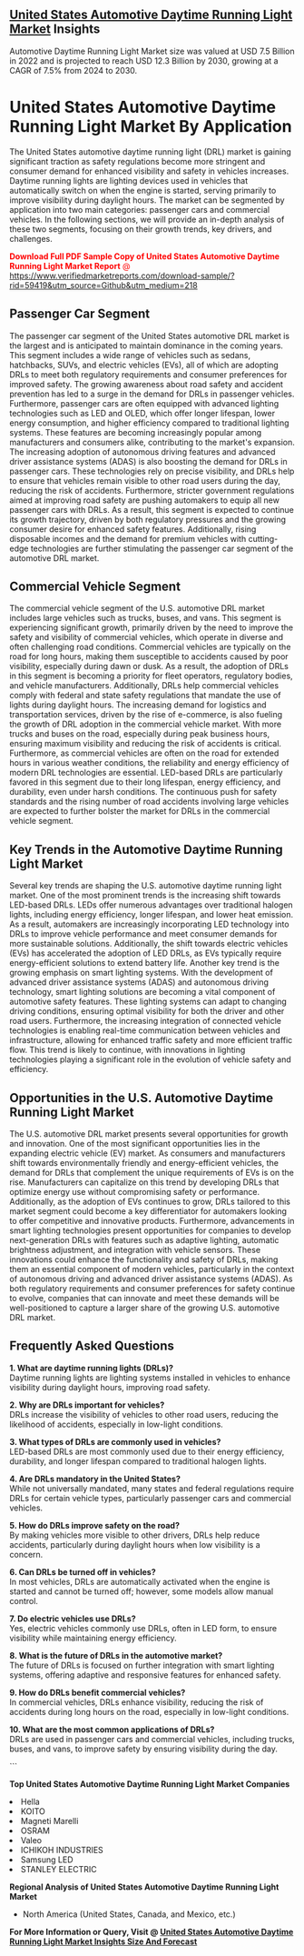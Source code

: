 <h2><a href="https://www.verifiedmarketreports.com/download-sample/?rid=59419&amp;utm_source=Github&amp;utm_medium=218" target="_blank">United States Automotive Daytime Running Light Market</a> Insights</h2><p>Automotive Daytime Running Light Market size was valued at USD 7.5 Billion in 2022 and is projected to reach USD 12.3 Billion by 2030, growing at a CAGR of 7.5% from 2024 to 2030.</p><p> <h1>United States Automotive Daytime Running Light Market By Application</h1> <p>The United States automotive daytime running light (DRL) market is gaining significant traction as safety regulations become more stringent and consumer demand for enhanced visibility and safety in vehicles increases. Daytime running lights are lighting devices used in vehicles that automatically switch on when the engine is started, serving primarily to improve visibility during daylight hours. The market can be segmented by application into two main categories: passenger cars and commercial vehicles. In the following sections, we will provide an in-depth analysis of these two segments, focusing on their growth trends, key drivers, and challenges. <p><span class=""><span style="color: #ff0000;"><strong>Download Full PDF Sample Copy of United States Automotive Daytime Running Light Market Report</strong> @ </span><a href="https://www.verifiedmarketreports.com/download-sample/?rid=59419&amp;utm_source=Github&amp;utm_medium=218" target="_blank">https://www.verifiedmarketreports.com/download-sample/?rid=59419&amp;utm_source=Github&amp;utm_medium=218</a></span></p></p> <h2>Passenger Car Segment</h2> <p>The passenger car segment of the United States automotive DRL market is the largest and is anticipated to maintain dominance in the coming years. This segment includes a wide range of vehicles such as sedans, hatchbacks, SUVs, and electric vehicles (EVs), all of which are adopting DRLs to meet both regulatory requirements and consumer preferences for improved safety. The growing awareness about road safety and accident prevention has led to a surge in the demand for DRLs in passenger vehicles. Furthermore, passenger cars are often equipped with advanced lighting technologies such as LED and OLED, which offer longer lifespan, lower energy consumption, and higher efficiency compared to traditional lighting systems. These features are becoming increasingly popular among manufacturers and consumers alike, contributing to the market's expansion. The increasing adoption of autonomous driving features and advanced driver assistance systems (ADAS) is also boosting the demand for DRLs in passenger cars. These technologies rely on precise visibility, and DRLs help to ensure that vehicles remain visible to other road users during the day, reducing the risk of accidents. Furthermore, stricter government regulations aimed at improving road safety are pushing automakers to equip all new passenger cars with DRLs. As a result, this segment is expected to continue its growth trajectory, driven by both regulatory pressures and the growing consumer desire for enhanced safety features. Additionally, rising disposable incomes and the demand for premium vehicles with cutting-edge technologies are further stimulating the passenger car segment of the automotive DRL market. <h2>Commercial Vehicle Segment</h2> <p>The commercial vehicle segment of the U.S. automotive DRL market includes large vehicles such as trucks, buses, and vans. This segment is experiencing significant growth, primarily driven by the need to improve the safety and visibility of commercial vehicles, which operate in diverse and often challenging road conditions. Commercial vehicles are typically on the road for long hours, making them susceptible to accidents caused by poor visibility, especially during dawn or dusk. As a result, the adoption of DRLs in this segment is becoming a priority for fleet operators, regulatory bodies, and vehicle manufacturers. Additionally, DRLs help commercial vehicles comply with federal and state safety regulations that mandate the use of lights during daylight hours. The increasing demand for logistics and transportation services, driven by the rise of e-commerce, is also fueling the growth of DRL adoption in the commercial vehicle market. With more trucks and buses on the road, especially during peak business hours, ensuring maximum visibility and reducing the risk of accidents is critical. Furthermore, as commercial vehicles are often on the road for extended hours in various weather conditions, the reliability and energy efficiency of modern DRL technologies are essential. LED-based DRLs are particularly favored in this segment due to their long lifespan, energy efficiency, and durability, even under harsh conditions. The continuous push for safety standards and the rising number of road accidents involving large vehicles are expected to further bolster the market for DRLs in the commercial vehicle segment. <h2>Key Trends in the Automotive Daytime Running Light Market</h2> <p>Several key trends are shaping the U.S. automotive daytime running light market. One of the most prominent trends is the increasing shift towards LED-based DRLs. LEDs offer numerous advantages over traditional halogen lights, including energy efficiency, longer lifespan, and lower heat emission. As a result, automakers are increasingly incorporating LED technology into DRLs to improve vehicle performance and meet consumer demands for more sustainable solutions. Additionally, the shift towards electric vehicles (EVs) has accelerated the adoption of LED DRLs, as EVs typically require energy-efficient solutions to extend battery life. Another key trend is the growing emphasis on smart lighting systems. With the development of advanced driver assistance systems (ADAS) and autonomous driving technology, smart lighting solutions are becoming a vital component of automotive safety features. These lighting systems can adapt to changing driving conditions, ensuring optimal visibility for both the driver and other road users. Furthermore, the increasing integration of connected vehicle technologies is enabling real-time communication between vehicles and infrastructure, allowing for enhanced traffic safety and more efficient traffic flow. This trend is likely to continue, with innovations in lighting technologies playing a significant role in the evolution of vehicle safety and efficiency. <h2>Opportunities in the U.S. Automotive Daytime Running Light Market</h2> <p>The U.S. automotive DRL market presents several opportunities for growth and innovation. One of the most significant opportunities lies in the expanding electric vehicle (EV) market. As consumers and manufacturers shift towards environmentally friendly and energy-efficient vehicles, the demand for DRLs that complement the unique requirements of EVs is on the rise. Manufacturers can capitalize on this trend by developing DRLs that optimize energy use without compromising safety or performance. Additionally, as the adoption of EVs continues to grow, DRLs tailored to this market segment could become a key differentiator for automakers looking to offer competitive and innovative products. Furthermore, advancements in smart lighting technologies present opportunities for companies to develop next-generation DRLs with features such as adaptive lighting, automatic brightness adjustment, and integration with vehicle sensors. These innovations could enhance the functionality and safety of DRLs, making them an essential component of modern vehicles, particularly in the context of autonomous driving and advanced driver assistance systems (ADAS). As both regulatory requirements and consumer preferences for safety continue to evolve, companies that can innovate and meet these demands will be well-positioned to capture a larger share of the growing U.S. automotive DRL market. <h2>Frequently Asked Questions</h2> <p><b>1. What are daytime running lights (DRLs)?</b><br>Daytime running lights are lighting systems installed in vehicles to enhance visibility during daylight hours, improving road safety.</p> <p><b>2. Why are DRLs important for vehicles?</b><br>DRLs increase the visibility of vehicles to other road users, reducing the likelihood of accidents, especially in low-light conditions.</p> <p><b>3. What types of DRLs are commonly used in vehicles?</b><br>LED-based DRLs are most commonly used due to their energy efficiency, durability, and longer lifespan compared to traditional halogen lights.</p> <p><b>4. Are DRLs mandatory in the United States?</b><br>While not universally mandated, many states and federal regulations require DRLs for certain vehicle types, particularly passenger cars and commercial vehicles.</p> <p><b>5. How do DRLs improve safety on the road?</b><br>By making vehicles more visible to other drivers, DRLs help reduce accidents, particularly during daylight hours when low visibility is a concern.</p> <p><b>6. Can DRLs be turned off in vehicles?</b><br>In most vehicles, DRLs are automatically activated when the engine is started and cannot be turned off; however, some models allow manual control.</p> <p><b>7. Do electric vehicles use DRLs?</b><br>Yes, electric vehicles commonly use DRLs, often in LED form, to ensure visibility while maintaining energy efficiency.</p> <p><b>8. What is the future of DRLs in the automotive market?</b><br>The future of DRLs is focused on further integration with smart lighting systems, offering adaptive and responsive features for enhanced safety.</p> <p><b>9. How do DRLs benefit commercial vehicles?</b><br>In commercial vehicles, DRLs enhance visibility, reducing the risk of accidents during long hours on the road, especially in low-light conditions.</p> <p><b>10. What are the most common applications of DRLs?</b><br>DRLs are used in passenger cars and commercial vehicles, including trucks, buses, and vans, to improve safety by ensuring visibility during the day.</p> ```</p><p><strong>Top United States Automotive Daytime Running Light Market Companies</strong></p><div data-test-id=""><p><li>Hella</li><li> KOITO</li><li> Magneti Marelli</li><li> OSRAM</li><li> Valeo</li><li> ICHIKOH INDUSTRIES</li><li> Samsung LED</li><li> STANLEY ELECTRIC</li></p><div><strong>Regional Analysis of&nbsp;United States Automotive Daytime Running Light Market</strong></div><ul><li dir="ltr"><p dir="ltr">North America&nbsp;(United States, Canada, and Mexico, etc.)</p></li></ul><p><strong>For More Information or Query, Visit @&nbsp;</strong><strong><a href="https://www.verifiedmarketreports.com/product/global-automotive-daytime-running-light-market-2018-by-manufacturers-regions-type-and-application-forecast-to-2023/?utm_source=Github&amp;utm_medium=218" target="_blank">United States Automotive Daytime Running Light Market Insights Size And Forecast</a></strong></p></div>
